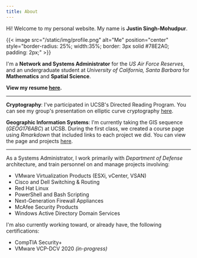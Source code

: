 ```yaml
---
title: About
---
```

Hi! Welcome to my personal website. My name is **Justin Singh-Mohudpur**.

{{< image src="/static/img/profile.png" alt="Me" position="center" style="border-radius: 25%; width:35%; border: 3px solid #78E2A0; padding: 2px;" >}}

I'm a **Network and Systems Administrator** for the *US Air Force Reserves*, and an undergraduate student at *University of California, Santa Barbara* for **Mathematics** and **Spatial Science**.

**View my resume [here](/assets/jsingh_resume.pdf).**

***

**Cryptography**: I've participated in UCSB's Directed Reading Program. You can see my group's presentation on elliptic curve cryptography [here](https://ucsbdrp.weebly.com/2020-posters.html).

**Geographic Information Systems**: I'm currently taking the GIS sequence (*GEOG176ABC*) at UCSB. During the first class, we created a course page using *Rmarkdown* that included links to each project we did. You can view the page and projects [here](https://geog176a.justinsingh.me/).

***

As a Systems Administrator, I work primarily with *Department of Defense* architecture, and train personnel on and manage projects involving:

- VMware Virtualization Products (ESXi, vCenter, VSAN)
- Cisco and Dell Switching & Routing
- Red Hat Linux
- PowerShell and Bash Scripting
- Next-Generation Firewall Appliances
- McAfee Security Products
- Windows Active Directory Domain Services


I'm also currently working toward, or already have, the following certifications:

- CompTIA Security+
- VMware VCP-DCV 2020 *(in-progress)*
